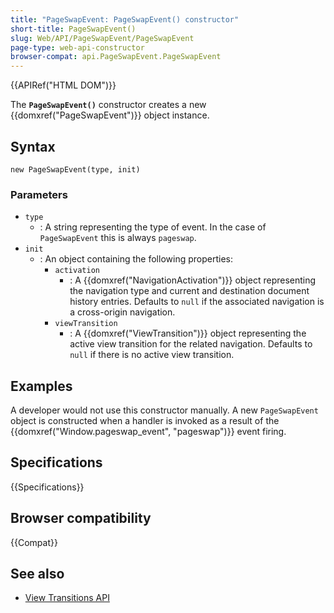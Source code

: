 ```yaml
---
title: "PageSwapEvent: PageSwapEvent() constructor"
short-title: PageSwapEvent()
slug: Web/API/PageSwapEvent/PageSwapEvent
page-type: web-api-constructor
browser-compat: api.PageSwapEvent.PageSwapEvent
---
```


{{APIRef("HTML DOM")}}

The **`PageSwapEvent()`** constructor creates a new
{{domxref("PageSwapEvent")}} object instance.

## Syntax

```js-nolint
new PageSwapEvent(type, init)
```

### Parameters

- `type`
  - : A string representing the type of event. In the case of `PageSwapEvent` this is always `pageswap`.
- `init`
  - : An object containing the following properties:
    - `activation`
      - : A {{domxref("NavigationActivation")}} object representing the navigation type and current and destination document history entries. Defaults to `null` if the associated navigation is a cross-origin navigation.
    - `viewTransition`
      - : A {{domxref("ViewTransition")}} object representing the active view transition for the related navigation. Defaults to `null` if there is no active view transition.

## Examples

A developer would not use this constructor manually. A new `PageSwapEvent` object is constructed when a handler is invoked as a result of the {{domxref("Window.pageswap_event", "pageswap")}} event firing.

## Specifications

{{Specifications}}

## Browser compatibility

{{Compat}}

## See also

- [View Transitions API](/en-US/docs/Web/API/View_Transition_API)
